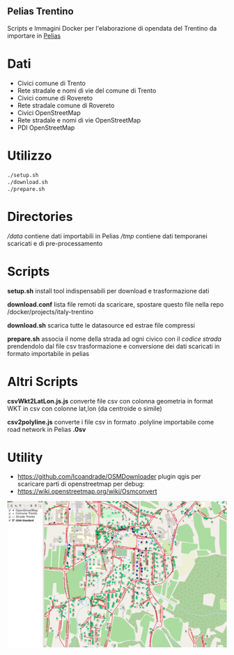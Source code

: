 
## Pelias Trentino

Scripts e Immagini Docker per l'elaborazione di opendata del Trentino da importare in [Pelias](https://github.com/pelias)

# Dati

* Civici comune di Trento
* Rete stradale e nomi di vie del comune di Trento
* Civici comune di Rovereto
* Rete stradale comune di Rovereto
* Civici OpenStreetMap
* Rete stradale e nomi di vie OpenStreetMap
* PDI OpenStreetMap

# Utilizzo

```
./setup.sh
./download.sh
./prepare.sh
```

# Directories
*/data* contiene dati importabili in Pelias
*/tmp* contiene dati temporanei scaricati e di pre-processamento

# Scripts

**setup.sh**
install tool indispensabili per download e trasformazione dati

**download.conf**
lista file remoti da scaricare, spostare questo file nella repo /docker/projects/italy-trentino

**download.sh**
scarica tutte le datasource ed estrae file compressi

**prepare.sh**
associa il nome della strada ad ogni civico con il *codice strada* prendendolo dal file csv
trasformazione e conversione dei dati scaricati in formato importabile in pelias

# Altri Scripts

**csvWkt2LatLon.js.js**
converte file csv con colonna geometria in format WKT in csv con colonne lat,lon (da centroide o simile)

**csv2polyline.js**
converte i file csv in formato .polyline importabile come road network in Pelias **.0sv**

# Utility 

* https://github.com/lcoandrade/OSMDownloader
  plugin qgis per scaricare parti di openstreetmap per debug:
* https://wiki.openstreetmap.org/wiki/Osmconvert


![Image](images/test_osm_comune.png)
